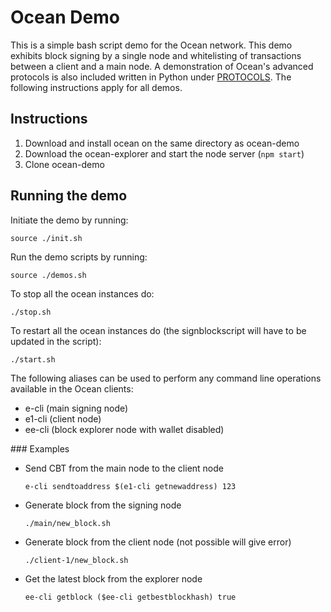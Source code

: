 # Ocean Demo

This is a simple bash script demo for the Ocean network. This demo exhibits block signing by a single node and whitelisting of transactions between a client and a main node. A demonstration of Ocean's advanced protocols is also included written in Python under [PROTOCOLS](PROTOCOLS/). The following instructions apply for all demos.

## Instructions
1. Download and install ocean on the same directory as ocean-demo 
2. Download the ocean-explorer and start the node server (`npm start`)
3. Clone ocean-demo

## Running the demo

Initiate the demo by running:

`source ./init.sh`

Run the demo scripts by running:

`source ./demos.sh`

To stop all the ocean instances do:

`./stop.sh`

To restart all the ocean instances do (the signblockscript will have to be updated in the script):

`./start.sh`

The following aliases can be used to perform any command line operations available in the Ocean clients:

* e-cli (main signing node)
* e1-cli (client node)
* ee-cli (block explorer node with wallet disabled)

### Examples

- Send CBT from the main node to the client node

	`e-cli sendtoaddress $(e1-cli getnewaddress) 123`

- Generate block from the signing node

	`./main/new_block.sh`

- Generate block from the client node (not possible will give error)

	`./client-1/new_block.sh`

- Get the latest block from the explorer node

	`ee-cli getblock ($ee-cli getbestblockhash) true`

